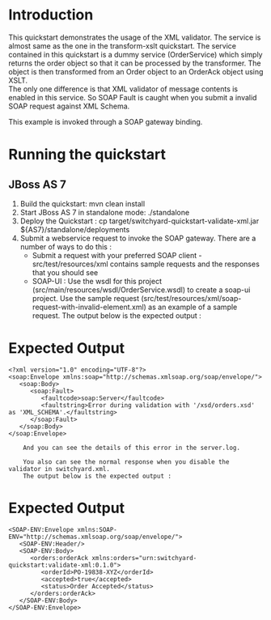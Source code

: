 Introduction
============
This quickstart demonstrates the usage of the XML validator. The service is almost same as the one
in the transform-xslt quickstart. The service contained in this quickstart is a dummy service
(OrderService) which simply returns the order object so that it can be processed by the transformer.
The object is then transformed from an Order object to an OrderAck object using XSLT.  
The only one difference is that XML validator of message contents is enabled in this service. So SOAP
Fault is caught when you submit a invalid SOAP request against XML Schema.

This example is invoked through a SOAP gateway binding.  

Running the quickstart
======================

JBoss AS 7
----------
1. Build the quickstart:
    mvn clean install
2. Start JBoss AS 7 in standalone mode:
    ./standalone
3. Deploy the Quickstart : 
    cp target/switchyard-quickstart-validate-xml.jar ${AS7}/standalone/deployments
4. Submit a webservice request to invoke the SOAP gateway.  There are a number of ways to do this :
      - Submit a request with your preferred SOAP client - src/test/resources/xml contains 
         sample requests and the responses that you should see
      - SOAP-UI : Use the wsdl for this project (src/main/resources/wsdl/OrderService.wsdl) to 
        create a soap-ui project. Use the sample request
        (src/test/resources/xml/soap-request-with-invalid-element.xml) 
        as an example of a sample request. The output below is the expected output : 

Expected Output
===============
```
<?xml version="1.0" encoding="UTF-8"?>
<soap:Envelope xmlns:soap="http://schemas.xmlsoap.org/soap/envelope/">
   <soap:Body>
      <soap:Fault>
         <faultcode>soap:Server</faultcode>
         <faultstring>Error during validation with '/xsd/orders.xsd' as 'XML_SCHEMA'.</faultstring>
      </soap:Fault>
   </soap:Body>
</soap:Envelope>
```
        And you can see the details of this error in the server.log.

        You also can see the normal response when you disable the validator in switchyard.xml.
        The output below is the expected output :

Expected Output
===============
```
<SOAP-ENV:Envelope xmlns:SOAP-ENV="http://schemas.xmlsoap.org/soap/envelope/">
   <SOAP-ENV:Header/>  
   <SOAP-ENV:Body>  
      <orders:orderAck xmlns:orders="urn:switchyard-quickstart:validate-xml:0.1.0">  
         <orderId>PO-19838-XYZ</orderId>  
         <accepted>true</accepted>   
         <status>Order Accepted</status>  
      </orders:orderAck>  
   </SOAP-ENV:Body>  
</SOAP-ENV:Envelope>
```


